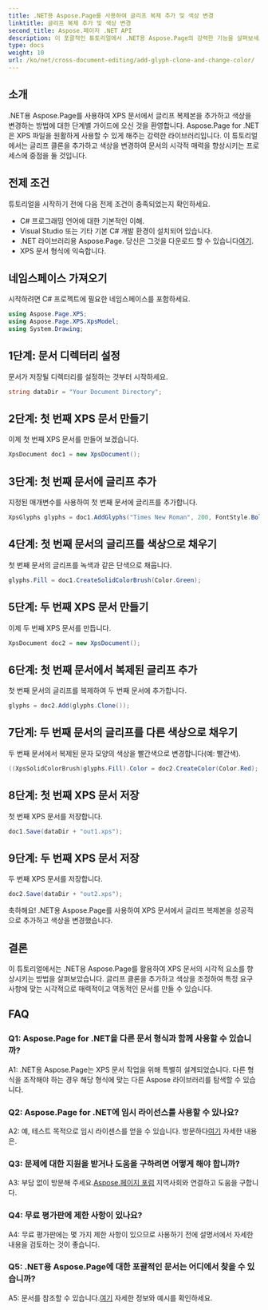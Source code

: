 ```yaml
---
title: .NET용 Aspose.Page를 사용하여 글리프 복제 추가 및 색상 변경
linktitle: 글리프 복제 추가 및 색상 변경
second_title: Aspose.페이지 .NET API
description: 이 포괄적인 튜토리얼에서 .NET용 Aspose.Page의 강력한 기능을 살펴보세요. 쉽게 XPS 문서에서 글리프 클론을 추가하고 색상을 변경하는 방법을 알아보세요.
type: docs
weight: 10
url: /ko/net/cross-document-editing/add-glyph-clone-and-change-color/
---
```

## 소개

.NET용 Aspose.Page를 사용하여 XPS 문서에서 글리프 복제본을 추가하고 색상을 변경하는 방법에 대한 단계별 가이드에 오신 것을 환영합니다. Aspose.Page for .NET은 XPS 파일을 원활하게 사용할 수 있게 해주는 강력한 라이브러리입니다. 이 튜토리얼에서는 글리프 클론을 추가하고 색상을 변경하여 문서의 시각적 매력을 향상시키는 프로세스에 중점을 둘 것입니다.

## 전제 조건

튜토리얼을 시작하기 전에 다음 전제 조건이 충족되었는지 확인하세요.

- C# 프로그래밍 언어에 대한 기본적인 이해.
- Visual Studio 또는 기타 기본 C# 개발 환경이 설치되어 있습니다.
-  .NET 라이브러리용 Aspose.Page. 당신은 그것을 다운로드 할 수 있습니다[여기](https://releases.aspose.com/page/net/).
- XPS 문서 형식에 익숙합니다.

## 네임스페이스 가져오기

시작하려면 C# 프로젝트에 필요한 네임스페이스를 포함하세요.

```csharp
using Aspose.Page.XPS;
using Aspose.Page.XPS.XpsModel;
using System.Drawing;
```

## 1단계: 문서 디렉터리 설정

문서가 저장될 디렉터리를 설정하는 것부터 시작하세요.

```csharp
string dataDir = "Your Document Directory";
```

## 2단계: 첫 번째 XPS 문서 만들기

이제 첫 번째 XPS 문서를 만들어 보겠습니다.

```csharp
XpsDocument doc1 = new XpsDocument();
```

## 3단계: 첫 번째 문서에 글리프 추가

지정된 매개변수를 사용하여 첫 번째 문서에 글리프를 추가합니다.

```csharp
XpsGlyphs glyphs = doc1.AddGlyphs("Times New Roman", 200, FontStyle.Bold, 50, 250, "Test");
```

## 4단계: 첫 번째 문서의 글리프를 색상으로 채우기

첫 번째 문서의 글리프를 녹색과 같은 단색으로 채웁니다.

```csharp
glyphs.Fill = doc1.CreateSolidColorBrush(Color.Green);
```

## 5단계: 두 번째 XPS 문서 만들기

이제 두 번째 XPS 문서를 만듭니다.

```csharp
XpsDocument doc2 = new XpsDocument();
```

## 6단계: 첫 번째 문서에서 복제된 글리프 추가

첫 번째 문서의 글리프를 복제하여 두 번째 문서에 추가합니다.

```csharp
glyphs = doc2.Add(glyphs.Clone());
```

## 7단계: 두 번째 문서의 글리프를 다른 색상으로 채우기

두 번째 문서에서 복제된 문자 모양의 색상을 빨간색으로 변경합니다(예: 빨간색).

```csharp
((XpsSolidColorBrush)glyphs.Fill).Color = doc2.CreateColor(Color.Red);
```

## 8단계: 첫 번째 XPS 문서 저장

첫 번째 XPS 문서를 저장합니다.

```csharp
doc1.Save(dataDir + "out1.xps");
```

## 9단계: 두 번째 XPS 문서 저장

두 번째 XPS 문서를 저장합니다.

```csharp
doc2.Save(dataDir + "out2.xps");
```

축하해요! .NET용 Aspose.Page를 사용하여 XPS 문서에서 글리프 복제본을 성공적으로 추가하고 색상을 변경했습니다.

## 결론

이 튜토리얼에서는 .NET용 Aspose.Page를 활용하여 XPS 문서의 시각적 요소를 향상시키는 방법을 살펴보았습니다. 글리프 클론을 추가하고 색상을 조정하여 특정 요구 사항에 맞는 시각적으로 매력적이고 역동적인 문서를 만들 수 있습니다.

## FAQ

### Q1: Aspose.Page for .NET을 다른 문서 형식과 함께 사용할 수 있습니까?

A1: .NET용 Aspose.Page는 XPS 문서 작업을 위해 특별히 설계되었습니다. 다른 형식을 조작해야 하는 경우 해당 형식에 맞는 다른 Aspose 라이브러리를 탐색할 수 있습니다.

### Q2: Aspose.Page for .NET에 임시 라이선스를 사용할 수 있나요?

 A2: 예, 테스트 목적으로 임시 라이센스를 얻을 수 있습니다. 방문하다[여기](https://purchase.aspose.com/temporary-license/) 자세한 내용은.

### Q3: 문제에 대한 지원을 받거나 도움을 구하려면 어떻게 해야 합니까?

 A3: 부담 없이 방문해 주세요.[Aspose.페이지 포럼](https://forum.aspose.com/c/page/39) 지역사회와 연결하고 도움을 구합니다.

### Q4: 무료 평가판에 제한 사항이 있나요?

A4: 무료 평가판에는 몇 가지 제한 사항이 있으므로 사용하기 전에 설명서에서 자세한 내용을 검토하는 것이 좋습니다.

### Q5: .NET용 Aspose.Page에 대한 포괄적인 문서는 어디에서 찾을 수 있습니까?

 A5: 문서를 참조할 수 있습니다.[여기](https://reference.aspose.com/page/net/) 자세한 정보와 예시를 확인하세요.